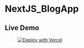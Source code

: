 # NextJS_BlogApp

## Live Demo

> [![Deploy with Vercel](https://vercel.com/button)](https://next-js-blog-app-three.vercel.app/)
